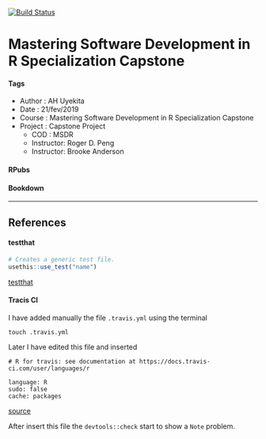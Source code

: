 [![Build Status](https://travis-ci.org/AndersonUyekita/JHU_MSDR_Capstone.svg?branch=master)](https://travis-ci.org/AndersonUyekita/JHU_MSDR_Capstone)

# Mastering Software Development in R Specialization Capstone

#### Tags
* Author       : AH Uyekita
* Date         : 21/fev/2019
* Course       : Mastering Software Development in R Specialization Capstone
* Project      : Capstone Project
    * COD      : MSDR
    * Instructor: Roger D. Peng
    * Instructor: Brooke Anderson

#### RPubs



#### Bookdown



********************************************************************************

##




##



## References


#### testthat

```r
# Creates a generic test file.
usethis::use_test("name")
```

[testthat][ref_01]

[ref_01]: https://testthat.r-lib.org

#### Tracis CI

I have added manually the file `.travis.yml` using the terminal

```
touch .travis.yml
```
Later I have edited this file and inserted
```
# R for travis: see documentation at https://docs.travis-ci.com/user/languages/r

language: R
sudo: false
cache: packages
```
[source][ref_02]

[ref_02]: https://docs.travis-ci.com/user/languages/r

After insert this file the `devtools::check` start to show a `Note` problem.
